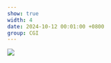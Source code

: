 ```yaml
---
show: true
width: 4
date: 2024-10-12 00:01:00 +0800
group: CGI
---
```

<div>
    <img data-src="{{ '/assets/img/research/cgi/cgi5.gif' | relative_url }}" class="lazy w-100 rounded" src="{{ '/assets/img/empty_300x200.png' | relative_url }}">
</div>
